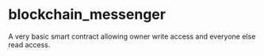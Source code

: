 # blockchain_messenger
A very basic smart contract allowing owner write access and everyone else read access.

